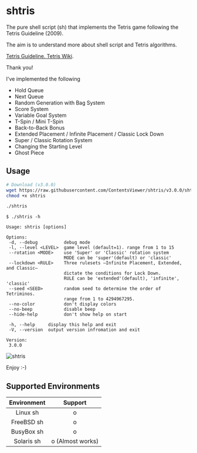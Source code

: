 # shtris

The pure shell script (sh) that implements the Tetris game following the Tetris Guideline (2009).

The aim is to understand more about shell script and Tetris algorithms.

[Tetris Guideline. Tetris Wiki](https://tetris.fandom.com/wiki/Tetris_Guideline).

Thank you!

I've implemented the following

* Hold Queue
* Next Queue
* Random Generation with Bag System
* Score System
* Variable Goal System
* T-Spin / Mini T-Spin
* Back-to-Back Bonus
* Extended Placement / Infinite Placement / Classic Lock Down
* Super / Classic Rotation System
* Changing the Starting Level
* Ghost Piece

## Usage

```sh
# Download (v3.0.0)
wget https://raw.githubusercontent.com/ContentsViewer/shtris/v3.0.0/shtris
chmod +x shtris

./shtris
```

```shellsession
$ ./shtris -h

Usage: shtris [options]

Options:
 -d, --debug          debug mode
 -l, --level <LEVEL>  game level (default=1). range from 1 to 15
 --rotation <MODE>    use 'Super' or 'Classic' rotation system
                      MODE can be 'super'(default) or 'classic'
 --lockdown <RULE>    Three rulesets —Infinite Placement, Extended, and Classic—
                      dictate the conditions for Lock Down.
                      RULE can be 'extended'(default), 'infinite', 'classic'
 --seed <SEED>        random seed to determine the order of Tetriminos.
                      range from 1 to 4294967295.
 --no-color           don't display colors
 --no-beep            disable beep
 --hide-help          don't show help on start

 -h, --help     display this help and exit
 -V, --version  output version infromation and exit

Version:
 3.0.0
```

</details>

![shtris](https://contentsviewer.work/Master/ShellScript/Apps/Tetris/Images/shtris.jpg)

Enjoy :-)

## Supported Environments

| Environment | Support          |
| :---------: | :--------------: |
| Linux   sh  | o                |
| FreeBSD sh  | o                |
| BusyBox sh  | o                |
| Solaris sh  | o (Almost works) |
